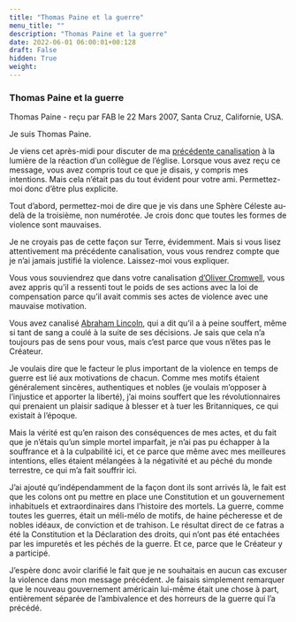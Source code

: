 ```yaml
---
title: "Thomas Paine et la guerre"
menu_title: ""
description: "Thomas Paine et la guerre"
date: 2022-06-01 06:00:01+00:128
draft: False
hidden: True
weight:
---
```

### Thomas Paine et la guerre

Thomas Paine - reçu par FAB le 22 Mars 2007, Santa Cruz, Californie, USA.

Je suis Thomas Paine.

Je viens cet après-midi pour discuter de ma [précédente canalisation](/fr-contemporary-messages/fr-contemporary-messages-by-date-order/fr-contemporary-messages-2007/fr-2007-3-16-2-fab-thomas-paine/) à la lumière de la réaction d’un collègue de l’église. Lorsque vous avez reçu ce message, vous avez compris tout ce que je disais, y compris mes intentions. Mais cela n’était pas du tout évident pour votre ami. Permettez-moi donc d’être plus explicite.

Tout d’abord, permettez-moi de dire que je vis dans une Sphère Céleste au-delà de la troisième, non numérotée. Je crois donc que toutes les formes de violence sont mauvaises.

Je ne croyais pas de cette façon sur Terre, évidemment. Mais si vous lisez attentivement ma précédente canalisation, vous vous rendrez compte que je n’ai jamais justifié la violence. Laissez-moi vous expliquer.

Vous vous souviendrez que dans votre canalisation [d’Oliver Cromwell](/fr-contemporary-messages/fr-contemporary-messages-by-date-order/fr-contemporary-messages-2007/fr-2007-3-12-1-fab-oliver-cromwell/), vous avez appris qu’il a ressenti tout le poids de ses actions avec la loi de compensation parce qu’il avait commis ses actes de violence avec une mauvaise motivation.

Vous avez canalisé [Abraham Lincoln](/fr-contemporary-messages/fr-contemporary-messages-by-date-order/fr-contemporary-messages-2005/fr-2005-6-30-1-fab-abraham-lincoln/), qui a dit qu’il a à peine souffert, même si tant de sang a coulé à la suite de ses décisions. Je sais que cela n’a toujours pas de sens pour vous, mais c’est parce que vous n’êtes pas le Créateur.

Je voulais dire que le facteur le plus important de la violence en temps de guerre est lié aux motivations de chacun. Comme mes motifs étaient généralement sincères, authentiques et nobles (je voulais m’opposer à l’injustice et apporter la liberté), j’ai moins souffert que les révolutionnaires qui prenaient un plaisir sadique à blesser et à tuer les Britanniques, ce qui existait à l’époque.

Mais la vérité est qu’en raison des conséquences de mes actes, et du fait que je n’étais qu’un simple mortel imparfait, je n’ai pas pu échapper à la souffrance et à la culpabilité ici, et ce parce que même avec mes meilleures intentions, elles étaient mélangées à la négativité et au péché du monde terrestre, ce qui m’a fait souffrir ici.

J’ai ajouté qu’indépendamment de la façon dont ils sont arrivés là, le fait est que les colons ont pu mettre en place une Constitution et un gouvernement inhabituels et extraordinaires dans l’histoire des mortels. La guerre, comme toutes les guerres, était un méli-mélo de motifs, de haine pécheresse et de nobles idéaux, de conviction et de trahison. Le résultat direct de ce fatras a été la Constitution et la Déclaration des droits, qui n’ont pas été entachées par les impuretés et les péchés de la guerre. Et ce, parce que le Créateur y a participé.

J’espère donc avoir clarifié le fait que je ne souhaitais en aucun cas excuser la violence dans mon message précédent. Je faisais simplement remarquer que le nouveau gouvernement américain lui-même était une chose à part, entièrement séparée de l’ambivalence et des horreurs de la guerre qui l’a précédé.
